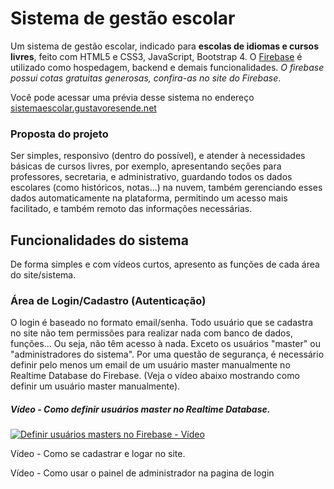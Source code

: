 # Sistema de gestão escolar

Um sistema de gestão escolar, indicado para **escolas de idiomas e cursos livres**, feito com HTML5 e CSS3, JavaScript, Bootstrap 4. O [Firebase](https://firebase.google.com) é utilizado como hospedagem, backend e demais funcionalidades. *O firebase possui cotas gratuitas generosas, confira-as no site do Firebase*.
 
 Você pode acessar uma prévia desse sistema no endereço [sistemaescolar.gustavoresende.net](https://sistemaescolar.gustavoresende.net/)
 
 ### Proposta do projeto 
 Ser simples, responsivo (dentro do possível), e atender à necessidades básicas de cursos livres, por exemplo, apresentando seções para professores, secretaria, e administrativo, guardando todos os dados escolares (como históricos, notas...) na nuvem, também gerenciando esses dados automaticamente na plataforma, permitindo um acesso mais facilitado, e também remoto das informações necessárias.

 ## Funcionalidades do sistema
 De forma simples e com vídeos curtos, apresento as funções de cada área do site/sistema.
### Área de Login/Cadastro (Autenticação)
O login é baseado no formato email/senha. Todo usuário que se cadastra no site não tem permissões para realizar nada com banco de dados, funções... Ou seja, não têm acesso à nada. Exceto os usuários "master" ou "administradores do sistema". Por uma questão de segurança, é necessário definir pelo menos um email de um usuário master manualmente no Realtime Database do Firebase. (Veja o vídeo abaixo mostrando como definir um usuário master manualmente).

##### Vídeo - Como definir usuários master no Realtime Database.
[![Definir usuários masters no Firebase - Vídeo](http://img.youtube.com/vi/eRPceWNkV3s/0.jpg)](http://www.youtube.com/watch?v=eRPceWNkV3s "Definir usuários masters no Firebase")

Vídeo - Como se cadastrar e logar no site.


Vídeo - Como usar o painel de administrador na pagina de login
